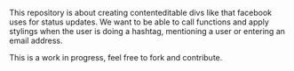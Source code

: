 This repository is about creating contenteditable divs like that facebook uses for status updates.  We want to be able to call functions and apply stylings when the user is doing a hashtag, mentioning a user or entering an email address.

This is a work in progress, feel free to fork and contribute.
